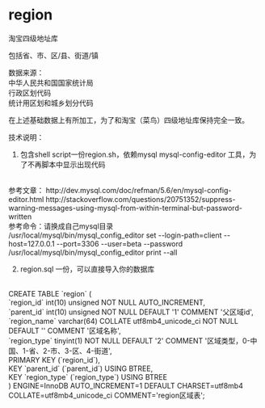 # region
淘宝四级地址库

包括省、市、区/县、街道/镇

数据来源：<br /> 
中华人民共和国国家统计局<br /> 
行政区划代码<br /> 
统计用区划和城乡划分代码<br /> 

在上述基础数据上有所加工，为了和淘宝（菜鸟）四级地址库保持完全一致。



技术说明：
1. 包含shell script一份region.sh，依赖mysql mysql-config-editor 工具，为了不再脚本中显示出现代码
<br /> 
参考文章：
http://dev.mysql.com/doc/refman/5.6/en/mysql-config-editor.html
http://stackoverflow.com/questions/20751352/suppress-warning-messages-using-mysql-from-within-terminal-but-password-written

<br /> 
参考命令：请换成自己mysql目录<br /> 
/usr/local/mysql/bin/mysql_config_editor set --login-path=client --host=127.0.0.1 --port=3306 --user=beta --password<br /> 
/usr/local/mysql/bin/mysql_config_editor print --all

2. region.sql 一份，可以直接导入你的数据库
<br /> 
CREATE TABLE `region` (<br /> 
  `region_id` int(10) unsigned NOT NULL AUTO_INCREMENT,<br /> 
  `parent_id` int(10) unsigned NOT NULL DEFAULT '1' COMMENT '父区域id',<br /> 
  `region_name` varchar(64) COLLATE utf8mb4_unicode_ci NOT NULL DEFAULT '' COMMENT '区域名称',<br /> 
  `region_type` tinyint(1) NOT NULL DEFAULT '2' COMMENT '区域类型，0-中国、1-省、2-市、3-区、4-街道',<br /> 
  PRIMARY KEY (`region_id`),<br /> 
  KEY `parent_id` (`parent_id`) USING BTREE,<br /> 
  KEY `region_type` (`region_type`) USING BTREE<br /> 
) ENGINE=InnoDB AUTO_INCREMENT=1 DEFAULT CHARSET=utf8mb4 COLLATE=utf8mb4_unicode_ci COMMENT='region区域表';<br /> 





